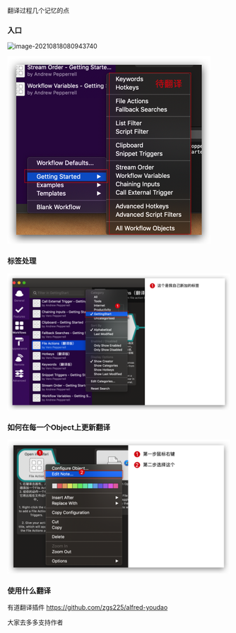 翻译过程几个记忆的点



### 入口

![image-20210818080943740](pic/image-20210818080943740.png)

<img src="pic/image-20210818081014248.png" alt="image-20210818081014248" style="zoom:50%;" />

### 标签处理

<img src="pic/image-20210818081101371.png" alt="image-20210818081101371" style="zoom:50%;" />



### 如何在每一个Object上更新翻译

![image-20210818081206783](pic/image-20210818081206783.png)

### 使用什么翻译

有道翻译插件 https://github.com/zgs225/alfred-youdao 

大家去多多支持作者